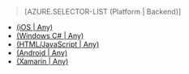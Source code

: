 > [AZURE.SELECTOR-LIST (Platform | Backend)]
- [(iOS | Any)](/documentation/articles/mobile-services-ios-how-to-use-client-library/)
- [(Windows C# | Any)](/documentation/articles/mobile-services-windows-dotnet-how-to-use-client-library/)
- [(HTML/JavaScript | Any)](/documentation/articles/mobile-services-html-how-to-use-client-library/)
- [(Android | Any)](/documentation/articles/mobile-services-android-how-to-use-client-library/)
- [(Xamarin | Any)](/documentation/articles/partner-xamarin-mobile-services-how-to-use-client-library/)

<!---HONumber=71-->